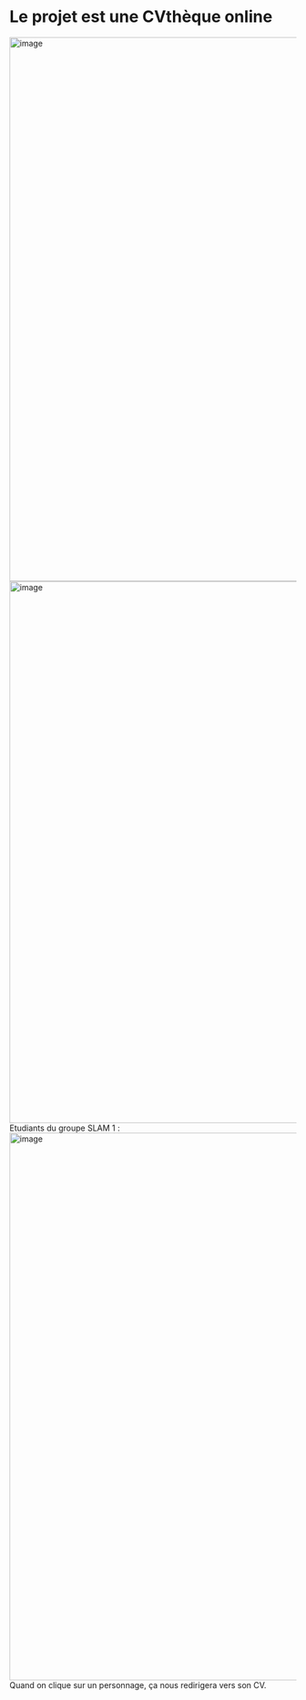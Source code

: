 # Le projet est une CVthèque online
<img width="954" alt="image" src="https://github.com/user-attachments/assets/af3240f1-952e-45de-8695-dc34cd2e79a9">
<img width="950" alt="image" src="https://github.com/user-attachments/assets/994c105c-76ed-4a20-b6ac-1f0d7007184c">
Etudiants du groupe SLAM 1 :
<img width="960" alt="image" src="https://github.com/user-attachments/assets/e64595e2-d341-40bb-a813-5609d4af5267">
Quand on clique sur un personnage, ça nous redirigera vers son CV.



